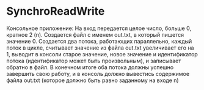 # SynchroReadWrite
Консольное приложение:
На вход передается целое число, больше 0, кратное 2 (n). Создается файл с именем
out.txt, в который пишется значение 0. Создается два потока, работающих
параллельно, каждый поток в цикле, считывает значение из файла out.txt увеличивает
его на 1, выводит в консоли старое значение, новое значение и идентификатор потока
(идентификатор может быть произвольным), и записывает обратно в файл.
В конечном итоге оба потока должны успешно завершить свою работу, и в консоль
должно вывестись содержимое файла out.txt (которое должно быть равно заданному
на входе n)
